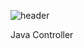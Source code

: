 ![header](https://capsule-render.vercel.app/api?type=wave&color=auto&height=300&animation=blink&section=header&text=Cheese%20Popcorn.&fontSize=90)

Java Controller
